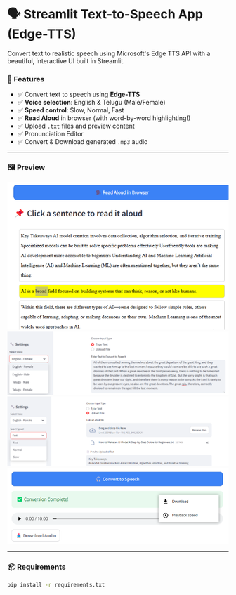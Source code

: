 # 🗣️ Streamlit Text-to-Speech App (Edge-TTS)

Convert text to realistic speech using Microsoft's Edge TTS API with a beautiful, interactive UI built in Streamlit.

### 🚀 Features

- ✅ Convert text to speech using **Edge-TTS**
- ✅ **Voice selection**: English & Telugu (Male/Female)
- ✅ **Speed control**: Slow, Normal, Fast
- ✅ **Read Aloud** in browser (with word-by-word highlighting!)
- ✅ Upload `.txt` files and preview content
- ✅ Pronunciation Editor
- ✅ Convert & Download generated `.mp3` audio


---

### 🖼️ Preview

![Screenshot 1](assets/screenshot.png)
![Screenshot 2](assets/Screenshot1.png)
![Screenshot 3](assets/screenshot2.png)
![Screenshot 4](assets/screenshot3.png)


---

### 📦 Requirements

```bash
pip install -r requirements.txt
